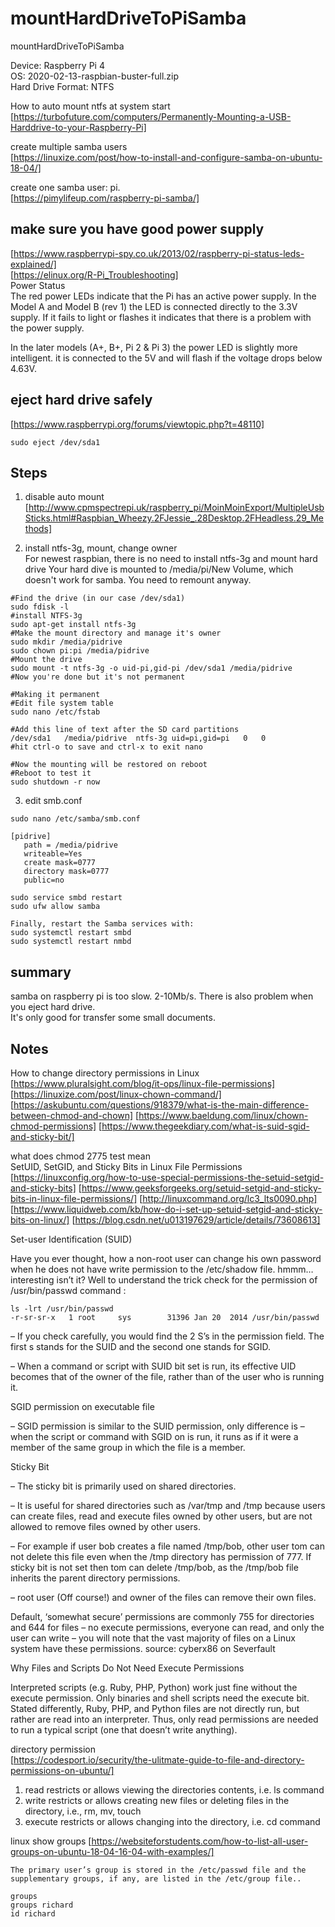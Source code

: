# mountHardDriveToPiSamba
mountHardDriveToPiSamba  

Device: Raspberry Pi 4    
OS: 2020-02-13-raspbian-buster-full.zip    
Hard Drive Format: NTFS     

How to auto mount ntfs at system start   
[https://turbofuture.com/computers/Permanently-Mounting-a-USB-Harddrive-to-your-Raspberry-Pi] 

create multiple samba users   
[https://linuxize.com/post/how-to-install-and-configure-samba-on-ubuntu-18-04/] 

create one samba user: pi.    
[https://pimylifeup.com/raspberry-pi-samba/] 

## make sure you have good power supply  
[https://www.raspberrypi-spy.co.uk/2013/02/raspberry-pi-status-leds-explained/]  
[https://elinux.org/R-Pi_Troubleshooting]  
Power Status  
The red power LEDs indicate that the Pi has an active power supply. In the Model A and Model B (rev 1) the LED is connected directly to the 3.3V supply. If it fails to light or flashes it indicates that there is a problem with the power supply.  

In the later models (A+, B+, Pi 2 & Pi 3) the power LED is slightly more intelligent. it is connected to the 5V and will flash if the voltage drops below 4.63V.  

## eject hard drive safely  
[https://www.raspberrypi.org/forums/viewtopic.php?t=48110]  
```
sudo eject /dev/sda1
```

## Steps

1. disable auto mount  
[http://www.cpmspectrepi.uk/raspberry_pi/MoinMoinExport/MultipleUsbSticks.html#Raspbian_Wheezy.2FJessie_.28Desktop.2FHeadless.29_Methods]  

2. install ntfs-3g, mount, change owner  
For newest raspbian, there is no need to install ntfs-3g and mount hard drive 
Your hard dive is mounted to /media/pi/New Volume, which doesn't work for samba. You need to remount anyway.  
```
#Find the drive (in our case /dev/sda1)
sudo fdisk -l
#install NTFS-3g
sudo apt-get install ntfs-3g
#Make the mount directory and manage it's owner
sudo mkdir /media/pidrive
sudo chown pi:pi /media/pidrive
#Mount the drive
sudo mount -t ntfs-3g -o uid-pi,gid-pi /dev/sda1 /media/pidrive
#Now you're done but it's not permanent
 
#Making it permanent
#Edit file system table
sudo nano /etc/fstab
 
#Add this line of text after the SD card partitions
/dev/sda1   /media/pidrive  ntfs-3g uid=pi,gid=pi   0   0
#hit ctrl-o to save and ctrl-x to exit nano
 
#Now the mounting will be restored on reboot
#Reboot to test it
sudo shutdown -r now
```

3. edit smb.conf  
```
sudo nano /etc/samba/smb.conf

[pidrive]
   path = /media/pidrive
   writeable=Yes
   create mask=0777
   directory mask=0777
   public=no

sudo service smbd restart
sudo ufw allow samba

Finally, restart the Samba services with:
sudo systemctl restart smbd
sudo systemctl restart nmbd
```

## summary  
samba on raspberry pi is too slow. 2-10Mb/s. There is also problem when you eject hard drive.  
It's only good for transfer some small documents.  

## Notes  
How to change directory permissions in Linux  
[https://www.pluralsight.com/blog/it-ops/linux-file-permissions]  
[https://linuxize.com/post/linux-chown-command/] 
[https://askubuntu.com/questions/918379/what-is-the-main-difference-between-chmod-and-chown] 
[https://www.baeldung.com/linux/chown-chmod-permissions] 
[https://www.thegeekdiary.com/what-is-suid-sgid-and-sticky-bit/] 


what does chmod 2775 test mean  
SetUID, SetGID, and Sticky Bits in Linux File Permissions  
[https://linuxconfig.org/how-to-use-special-permissions-the-setuid-setgid-and-sticky-bits] 
[https://www.geeksforgeeks.org/setuid-setgid-and-sticky-bits-in-linux-file-permissions/] 
[http://linuxcommand.org/lc3_lts0090.php] 
[https://www.liquidweb.com/kb/how-do-i-set-up-setuid-setgid-and-sticky-bits-on-linux/] 
[https://blog.csdn.net/u013197629/article/details/73608613] 

Set-user Identification (SUID)  

Have you ever thought, how a non-root user can change his own password when he does not have write permission to the /etc/shadow file. hmmm… interesting isn’t it? Well to understand the trick check for the permission of /usr/bin/passwd command :  
```
ls -lrt /usr/bin/passwd
-r-sr-sr-x   1 root     sys        31396 Jan 20  2014 /usr/bin/passwd
```
– If you check carefully, you would find the 2 S’s in the permission field. The first s stands for the SUID and the second one stands for SGID.  

– When a command or script with SUID bit set is run, its effective UID becomes that of the owner of the file, rather than of the user who is running it.  

SGID permission on executable file  

– SGID permission is similar to the SUID permission, only difference is – when the script or command with SGID on is run, it runs as if it were a member of the same group in which the file is a member.   

Sticky Bit  

– The sticky bit is primarily used on shared directories. 

– It is useful for shared directories such as /var/tmp and /tmp because users can create files, read and execute files owned by other users, but are not allowed to remove files owned by other users. 

– For example if user bob creates a file named /tmp/bob, other user tom can not delete this file even when the /tmp directory has permission of 777. If sticky bit is not set then tom can delete /tmp/bob, as the /tmp/bob file inherits the parent directory permissions. 

– root user (Off course!) and owner of the files can remove their own files. 

Default, ‘somewhat secure’ permissions are commonly 755 for directories and 644 for files – no execute permissions, everyone can read, and only the user can write – you will note that the vast majority of files on a Linux system have these permissions. source: cyberx86 on Severfault

Why Files and Scripts Do Not Need Execute Permissions  

Interpreted scripts (e.g. Ruby, PHP, Python) work just fine without the execute permission. Only binaries and shell scripts need the execute bit. Stated differently, Ruby, PHP, and Python files are not directly run, but rather are read into an interpreter. Thus, only read permissions are needed to run a typical script (one that doesn’t write anything).

directory permission  
[https://codesport.io/security/the-ulitmate-guide-to-file-and-directory-permissions-on-ubuntu/] 
1. read restricts or allows viewing the directories contents, i.e. ls command
2. write restricts or allows creating new files or deleting files in the directory, i.e., rm, mv, touch
3. execute restricts or allows changing into the directory, i.e. cd command

linux show groups 
[https://websiteforstudents.com/how-to-list-all-user-groups-on-ubuntu-18-04-16-04-with-examples/] 
```
The primary user’s group is stored in the /etc/passwd file and the supplementary groups, if any, are listed in the /etc/group file..

groups
groups richard
id richard
```
